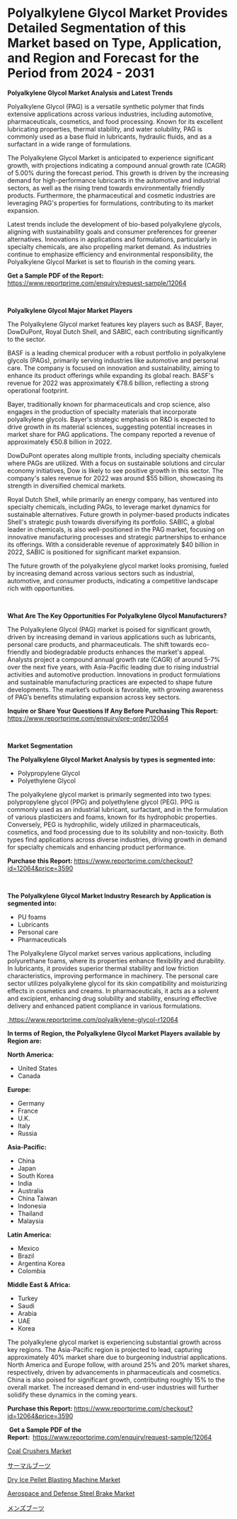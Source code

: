 <p><h1>Polyalkylene Glycol Market Provides Detailed Segmentation of this Market based on Type, Application, and Region and Forecast for the Period from 2024 - 2031</h1></p><p><strong>Polyalkylene Glycol Market Analysis and Latest Trends</strong></p>
<p><p>Polyalkylene Glycol (PAG) is a versatile synthetic polymer that finds extensive applications across various industries, including automotive, pharmaceuticals, cosmetics, and food processing. Known for its excellent lubricating properties, thermal stability, and water solubility, PAG is commonly used as a base fluid in lubricants, hydraulic fluids, and as a surfactant in a wide range of formulations.</p><p>The Polyalkylene Glycol Market is anticipated to experience significant growth, with projections indicating a compound annual growth rate (CAGR) of 5.00% during the forecast period. This growth is driven by the increasing demand for high-performance lubricants in the automotive and industrial sectors, as well as the rising trend towards environmentally friendly products. Furthermore, the pharmaceutical and cosmetic industries are leveraging PAG's properties for formulations, contributing to its market expansion.</p><p>Latest trends include the development of bio-based polyalkylene glycols, aligning with sustainability goals and consumer preferences for greener alternatives. Innovations in applications and formulations, particularly in specialty chemicals, are also propelling market demand. As industries continue to emphasize efficiency and environmental responsibility, the Polyalkylene Glycol Market is set to flourish in the coming years.</p></p>
<p><strong>Get a Sample PDF of the Report:&nbsp;</strong> <a href="https://www.reportprime.com/enquiry/request-sample/12064">https://www.reportprime.com/enquiry/request-sample/12064</a></p>
<p>&nbsp;</p>
<p><strong>Polyalkylene Glycol Major Market Players</strong></p>
<p><p>The Polyalkylene Glycol market features key players such as BASF, Bayer, DowDuPont, Royal Dutch Shell, and SABIC, each contributing significantly to the sector.</p><p>BASF is a leading chemical producer with a robust portfolio in polyalkylene glycols (PAGs), primarily serving industries like automotive and personal care. The company is focused on innovation and sustainability, aiming to enhance its product offerings while expanding its global reach. BASF's revenue for 2022 was approximately €78.6 billion, reflecting a strong operational footprint.</p><p>Bayer, traditionally known for pharmaceuticals and crop science, also engages in the production of specialty materials that incorporate polyalkylene glycols. Bayer's strategic emphasis on R&D is expected to drive growth in its material sciences, suggesting potential increases in market share for PAG applications. The company reported a revenue of approximately €50.8 billion in 2022.</p><p>DowDuPont operates along multiple fronts, including specialty chemicals where PAGs are utilized. With a focus on sustainable solutions and circular economy initiatives, Dow is likely to see positive growth in this sector. The company's sales revenue for 2022 was around $55 billion, showcasing its strength in diversified chemical markets.</p><p>Royal Dutch Shell, while primarily an energy company, has ventured into specialty chemicals, including PAGs, to leverage market dynamics for sustainable alternatives. Future growth in polymer-based products indicates Shell's strategic push towards diversifying its portfolio. SABIC, a global leader in chemicals, is also well-positioned in the PAG market, focusing on innovative manufacturing processes and strategic partnerships to enhance its offerings. With a considerable revenue of approximately $40 billion in 2022, SABIC is positioned for significant market expansion.</p><p>The future growth of the polyalkylene glycol market looks promising, fueled by increasing demand across various sectors such as industrial, automotive, and consumer products, indicating a competitive landscape rich with opportunities.</p></p>
<p>&nbsp;</p>
<p><strong>What Are The Key Opportunities For Polyalkylene Glycol Manufacturers?</strong></p>
<p><p>The Polyalkylene Glycol (PAG) market is poised for significant growth, driven by increasing demand in various applications such as lubricants, personal care products, and pharmaceuticals. The shift towards eco-friendly and biodegradable products enhances the market's appeal. Analysts project a compound annual growth rate (CAGR) of around 5-7% over the next five years, with Asia-Pacific leading due to rising industrial activities and automotive production. Innovations in product formulations and sustainable manufacturing practices are expected to shape future developments. The market’s outlook is favorable, with growing awareness of PAG’s benefits stimulating expansion across key sectors.</p></p>
<p><strong>Inquire or Share Your Questions If Any Before Purchasing This Report:</strong> <a href="https://www.reportprime.com/enquiry/pre-order/12064">https://www.reportprime.com/enquiry/pre-order/12064</a></p>
<p>&nbsp;</p>
<p><strong>Market Segmentation</strong></p>
<p><strong>The Polyalkylene Glycol Market Analysis by types is segmented into:</strong></p>
<p><ul><li>Polypropylene Glycol</li><li>Polyethylene Glycol</li></ul></p>
<p><p>The polyalkylene glycol market is primarily segmented into two types: polypropylene glycol (PPG) and polyethylene glycol (PEG). PPG is commonly used as an industrial lubricant, surfactant, and in the formulation of various plasticizers and foams, known for its hydrophobic properties. Conversely, PEG is hydrophilic, widely utilized in pharmaceuticals, cosmetics, and food processing due to its solubility and non-toxicity. Both types find applications across diverse industries, driving growth in demand for specialty chemicals and enhancing product performance.</p></p>
<p><strong>Purchase this Report:&nbsp;</strong><a href="https://www.reportprime.com/checkout?id=12064&price=3590">https://www.reportprime.com/checkout?id=12064&price=3590</a></p>
<p>&nbsp;</p>
<p><strong>The Polyalkylene Glycol Market Industry Research by Application is segmented into:</strong></p>
<p><ul><li>PU foams</li><li>Lubricants</li><li>Personal care</li><li>Pharmaceuticals</li></ul></p>
<p><p>The Polyalkylene Glycol market serves various applications, including polyurethane foams, where its properties enhance flexibility and durability. In lubricants, it provides superior thermal stability and low friction characteristics, improving performance in machinery. The personal care sector utilizes polyalkylene glycol for its skin compatibility and moisturizing effects in cosmetics and creams. In pharmaceuticals, it acts as a solvent and excipient, enhancing drug solubility and stability, ensuring effective delivery and enhanced patient compliance in various formulations.</p></p>
<p><a href="https://www.reportprime.com/polyalkylene-glycol-r12064">&nbsp;https://www.reportprime.com/polyalkylene-glycol-r12064</a></p>
<p><strong>In terms of Region, the Polyalkylene Glycol Market Players available by Region are:</strong></p>
<p>
    <p> <strong> North America: </strong>
        <ul>
            <li>United States</li>
            <li>Canada</li>
        </ul>
        </p> 
    <p> <strong> Europe: </strong>
        <ul>
            <li>Germany</li>
            <li>France</li>
            <li>U.K.</li>
            <li>Italy</li>
            <li>Russia</li>
        </ul>
        </p> 
    <p> <strong> Asia-Pacific: </strong>
        <ul>
            <li>China</li>
            <li>Japan</li>
            <li>South Korea</li>
            <li>India</li>
            <li>Australia</li>
            <li>China Taiwan</li>
            <li>Indonesia</li>
            <li>Thailand</li>
            <li>Malaysia</li>
        </ul>
        </p> 
    <p> <strong> Latin America: </strong>
        <ul>
            <li>Mexico</li>
            <li>Brazil</li>
            <li>Argentina Korea</li>
            <li>Colombia</li>
        </ul>
        </p> 
    <p> <strong> Middle East & Africa: </strong>
        <ul>
            <li>Turkey</li>
            <li>Saudi</li>
            <li>Arabia</li>
            <li>UAE</li>
            <li>Korea</li>
        </ul>
    </p>
    </p>
<p><p>The polyalkylene glycol market is experiencing substantial growth across key regions. The Asia-Pacific region is projected to lead, capturing approximately 40% market share due to burgeoning industrial applications. North America and Europe follow, with around 25% and 20% market shares, respectively, driven by advancements in pharmaceuticals and cosmetics. China is also poised for significant growth, contributing roughly 15% to the overall market. The increased demand in end-user industries will further solidify these dynamics in the coming years.</p></p>
<p><strong>Purchase this Report: </strong><a href="https://www.reportprime.com/checkout?id=12064&price=3590">https://www.reportprime.com/checkout?id=12064&price=3590</a></p>
<p>&nbsp;<strong>Get a Sample PDF of the Report:&nbsp;&nbsp;</strong><a href="https://www.reportprime.com/enquiry/request-sample/12064">https://www.reportprime.com/enquiry/request-sample/12064</a></p>
<p><strong></strong></p>
<p><p><a href="https://medium.com/@randaarks98078567/coal-crushers-market-research-report-market-forecast-and-growth-prospects-with-a-steady-cagr-of-12-5626da06aa15">Coal Crushers Market</a></p><p><a href="https://medium.com/@samleite85/%E3%82%B0%E3%83%AD%E3%83%BC%E3%83%90%E3%83%AB%E3%82%B5%E3%83%BC%E3%83%9E%E3%83%AB%E3%83%96%E3%83%BC%E3%83%84%E5%B8%82%E5%A0%B4%E3%81%AE%E6%A6%82%E8%A6%81-%E6%9C%AA%E6%9D%A5%E3%81%AE%E3%83%88%E3%83%AC%E3%83%B3%E3%83%89%E3%81%A8%E5%B8%82%E5%A0%B4%E6%88%A6%E7%95%A5%E7%9A%84%E4%BA%88%E6%B8%AC-2024%E5%B9%B4-2031%E5%B9%B4-7d11f4cd24be">サーマルブーツ</a></p><p><a href="https://issuu.com/reportprime-2/docs/dry-ice-pellet-blasting-machine-mar_dfe0b980b6d86a">Dry Ice Pellet Blasting Machine Market</a></p><p><a href="https://issuu.com/reportprime-2/docs/aerospace-and-defense-steel-brake-m_e92db8641b3f8c">Aerospace and Defense Steel Brake Market</a></p><p><a href="https://medium.com/@samleite85/%E7%94%B7%E6%80%A7%E7%94%A8%E3%83%96%E3%83%BC%E3%83%84%E5%B8%82%E5%A0%B4%E3%81%AE%E6%96%B0%E3%81%9F%E3%81%AA%E3%83%88%E3%83%AC%E3%83%B3%E3%83%89%E3%81%A82024%E5%B9%B4%E3%81%8B%E3%82%892031%E5%B9%B4%E3%81%BE%E3%81%A7%E3%81%AE%E5%B0%86%E6%9D%A5%E3%81%AE%E5%B1%95%E6%9C%9B-3fc3593c8d27">メンズブーツ</a></p></p>